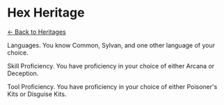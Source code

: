 # Hex Heritage

[<- Back to Heritages](./index.md)



Languages. You know Common, Sylvan, and one other language of your choice.

Skill Proficiency. You have proficiency in your choice of either Arcana or Deception.

Tool Proficiency. You have proficiency in your choice of either Poisoner's Kits or Disguise Kits.